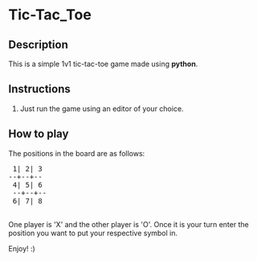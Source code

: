 # **Tic-Tac_Toe**


## **Description**

This is a simple 1v1 tic-tac-toe game made using **python**.

## **Instructions**

1. Just run the game using an editor of your choice.

## **How to play**

The positions in the board are as follows:
<pre>
 1| 2| 3
--+--+--
 4| 5| 6
 --+--+--
 6| 7| 8
 </pre>
 
 One player is 'X' and the other player is 'O'. Once it is your turn enter the position you want to put your respective symbol in.
 
 Enjoy! :)
